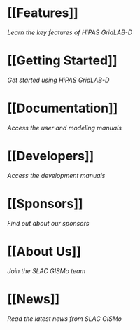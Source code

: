 # [[Features]] 

*Learn the key features of HiPAS GridLAB-D*

# [[Getting Started]] 

*Get started using HiPAS GridLAB-D*

# [[Documentation]]

*Access the user and modeling manuals*
# [[Developers]]

*Access the development manuals*

# [[Sponsors]]

*Find out about our sponsors*

# [[About Us]]

*Join the SLAC GISMo team*
# [[News]]

*Read the latest news from SLAC GISMo*
